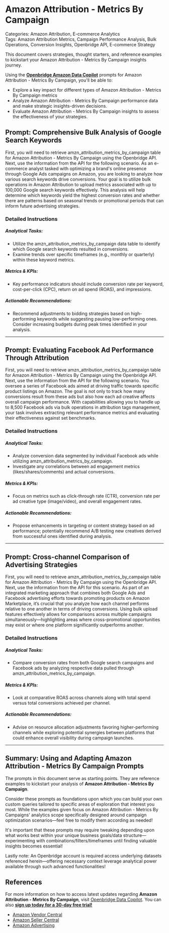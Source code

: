 # Amazon Attribution - Metrics By Campaign

Categories: Amazon Attribution, E-commerce Analytics  
Tags: Amazon Attribution Metrics, Campaign Performance Analysis, Bulk Operations, Conversion Insights, Openbridge API, E-commerce Strategy  

This document covers strategies, thought starters, and reference examples to kickstart your Amazon Attribution - Metrics By Campaign insights journey.

Using the <a href="https://chatgpt.com/g/g-Sg4qP7r3v-openbridge-data-copilot" target="_blank"><strong>Openbridge Amazon Data Copilot</strong></a> prompts for Amazon Attribution - Metrics By Campaign, you'll be able to:

- Explore a key impact for different types of Amazon Attribution - Metrics By Campaign metrics
- Analyze Amazon Attribution - Metrics By Campaign performance data and make strategic insights-driven decisions.
- Evaluate Amazon Attribution - Metrics By Campaign insights to assess the effectiveness of your strategies.

## Prompt: Comprehensive Bulk Analysis of Google Search Keywords

First, you will need to retrieve amzn_attribution_metrics_by_campaign table for Amazon Attribution - Metrics By Campaign using the Openbridge API. Next, use the information from the API for the following scenario. As an e-commerce analyst tasked with optimizing a brand's online presence through Google Ads campaigns on Amazon, you are looking to analyze how various search keywords drive conversions. Your goal is to utilize bulk operations in Amazon Attribution to upload metrics associated with up to 100,000 Google search keywords effectively. This analysis will help determine which keywords yield the highest conversion rates and whether there are patterns based on seasonal trends or promotional periods that can inform future advertising strategies.

### Detailed Instructions
##### Analytical Tasks:
- Utilize the amzn_attribution_metrics_by_campaign data table to identify which Google search keywords resulted in conversions.
- Examine trends over specific timeframes (e.g., monthly or quarterly) within these keyword metrics.
  
##### Metrics & KPIs:
- Key performance indicators should include conversion rate per keyword, cost-per-click (CPC), return on ad spend (ROAS), and impressions.
  
##### Actionable Recommendations:
- Recommend adjustments to bidding strategies based on high-performing keywords while suggesting pausing low-performing ones. Consider increasing budgets during peak times identified in your analysis.

---

## Prompt: Evaluating Facebook Ad Performance Through Attribution

First, you will need to retrieve amzn_attribution_metrics_by_campaign table for Amazon Attribution - Metrics By Campaign using the Openbridge API. Next, use the information from the API for the following scenario. You oversee a series of Facebook ads aimed at driving traffic towards specific product listings on Amazon. The goal is not only to track how many conversions result from these ads but also how each ad creative affects overall campaign performance. With capabilities allowing you to handle up to 8,500 Facebook ads via bulk operations in attribution tags management, your task involves extracting relevant performance metrics and evaluating their effectiveness against set benchmarks.

### Detailed Instructions
##### Analytical Tasks:
- Analyze conversion data segmented by individual Facebook ads while utilizing amzn_attribution_metrics_by_campaign.
- Investigate any correlations between ad engagement metrics (likes/shares/comments) and actual conversions.

##### Metrics & KPIs:
- Focus on metrics such as click-through rate (CTR), conversion rate per ad creative type (image/video), and overall engagement rates.

##### Actionable Recommendations:
- Propose enhancements in targeting or content strategy based on ad performance; potentially recommend A/B testing new creatives derived from successful ones identified during analysis.

---

## Prompt: Cross-channel Comparison of Advertising Strategies

First, you will need to retrieve amzn_attribution_metrics_by_campaign table for Amazon Attribution - Metrics By Campaign using the Openbridge API. Next, use the information from the API for this scenario. As part of an integrated marketing approach that combines both Google Ads and Facebook advertising efforts towards promoting products on Amazon Marketplace, it’s crucial that you analyze how each channel performs relative to one another in terms of driving conversions. Using bulk upload features effectively allows for comparisons across multiple campaigns simultaneously—highlighting areas where cross-promotional opportunities may exist or where one platform significantly outperforms another.

### Detailed Instructions
##### Analytical Tasks:
- Compare conversion rates from both Google search campaigns and Facebook ads by analyzing respective data pulled through amzn_attribution_metrics_by_campaign.
  
##### Metrics & KPIs:
- Look at comparative ROAS across channels along with total spend versus total conversions achieved per channel.

##### Actionable Recommendations:
- Advise on resource allocation adjustments favoring higher-performing channels while exploring potential synergies between platforms that could enhance overall visibility during campaign launches.

---

## Summary: Using and Adapting Amazon Attribution - Metrics By Campaign Prompts
The prompts in this document serve as starting points. They are reference examples to kickstart your analysis of **Amazon Attribution - Metrics By Campaign**.

Consider these prompts as foundations upon which you can build your own custom queries tailored to specific areas of exploration that interest you most. While the examples given focus on Amazon Attribution - Metrics By Campaigns' analytics scope specifically designed around campaign optimization scenarios—feel free to modify them according as needed! 

It's important that these prompts may require tweaking depending upon what works best within your unique business goals/data structure—experimenting with combinations/filters/timeframes until finding valuable insights becomes essential!

Lastly note: An Openbridge account is required access underlying datasets referenced herein—offering necessary context leverage analytical power available through such advanced functionalities!

## References   
For more information on how to access latest updates regarding **Amazon Attribution - Metrics By Campaign**, visit <a href="https://chatgpt.com/g/g-Sg4qP7r3v-openbridge-data-copilot" target="_blank">Openbridge Data Copilot</a>. You can also <a href="https://openbridge.com" target="_blank"><strong>sign up today for a 30-day free trial!</strong></a>

<ul>
<li> <a href="https://www.openbridge.com/amazon-vendor-central/" target="_blank">Amazon Vendor Central</a> </li>
<li> <a href="https://www.openbridge.com/amazon-selling-partner/" target="_blank">Amazon Seller Central</a> </li>
<li> <a href="https://www.openbridge.com/amazon-advertising/" target="_blank">Amazon Advertising</a> </li>
</ul>